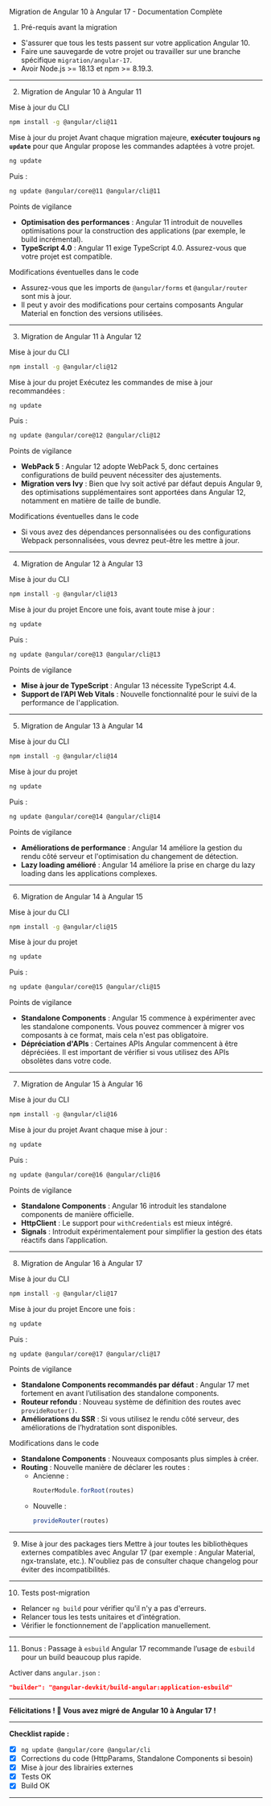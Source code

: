 
Migration de Angular 10 à Angular 17 - Documentation Complète

1. Pré-requis avant la migration
- S'assurer que tous les tests passent sur votre application Angular 10.
- Faire une sauvegarde de votre projet ou travailler sur une branche spécifique `migration/angular-17`.
- Avoir Node.js >= 18.13 et npm >= 8.19.3.

---

2. Migration de Angular 10 à Angular 11

Mise à jour du CLI
```bash
npm install -g @angular/cli@11
```

Mise à jour du projet
Avant chaque migration majeure, **exécuter toujours `ng update`** pour que Angular propose les commandes adaptées à votre projet.
```bash
ng update
```
Puis :
```bash
ng update @angular/core@11 @angular/cli@11
```

Points de vigilance
- **Optimisation des performances** : Angular 11 introduit de nouvelles optimisations pour la construction des applications (par exemple, le build incrémental).
- **TypeScript 4.0** : Angular 11 exige TypeScript 4.0. Assurez-vous que votre projet est compatible.

Modifications éventuelles dans le code
- Assurez-vous que les imports de `@angular/forms` et `@angular/router` sont mis à jour.
- Il peut y avoir des modifications pour certains composants Angular Material en fonction des versions utilisées.

---

3. Migration de Angular 11 à Angular 12

Mise à jour du CLI
```bash
npm install -g @angular/cli@12
```

Mise à jour du projet
Exécutez les commandes de mise à jour recommandées :
```bash
ng update
```
Puis :
```bash
ng update @angular/core@12 @angular/cli@12
```

Points de vigilance
- **WebPack 5** : Angular 12 adopte WebPack 5, donc certaines configurations de build peuvent nécessiter des ajustements.
- **Migration vers Ivy** : Bien que Ivy soit activé par défaut depuis Angular 9, des optimisations supplémentaires sont apportées dans Angular 12, notamment en matière de taille de bundle.

Modifications éventuelles dans le code
- Si vous avez des dépendances personnalisées ou des configurations Webpack personnalisées, vous devrez peut-être les mettre à jour.

---

4. Migration de Angular 12 à Angular 13

Mise à jour du CLI
```bash
npm install -g @angular/cli@13
```

Mise à jour du projet
Encore une fois, avant toute mise à jour :
```bash
ng update
```
Puis :
```bash
ng update @angular/core@13 @angular/cli@13
```

Points de vigilance
- **Mise à jour de TypeScript** : Angular 13 nécessite TypeScript 4.4.
- **Support de l’API Web Vitals** : Nouvelle fonctionnalité pour le suivi de la performance de l'application.

---

5. Migration de Angular 13 à Angular 14

Mise à jour du CLI
```bash
npm install -g @angular/cli@14
```

Mise à jour du projet
```bash
ng update
```
Puis :
```bash
ng update @angular/core@14 @angular/cli@14
```

Points de vigilance
- **Améliorations de performance** : Angular 14 améliore la gestion du rendu côté serveur et l'optimisation du changement de détection.
- **Lazy loading amélioré** : Angular 14 améliore la prise en charge du lazy loading dans les applications complexes.

---

6. Migration de Angular 14 à Angular 15

Mise à jour du CLI
```bash
npm install -g @angular/cli@15
```

Mise à jour du projet
```bash
ng update
```
Puis :
```bash
ng update @angular/core@15 @angular/cli@15
```

Points de vigilance
- **Standalone Components** : Angular 15 commence à expérimenter avec les standalone components. Vous pouvez commencer à migrer vos composants à ce format, mais cela n'est pas obligatoire.
- **Dépréciation d'APIs** : Certaines APIs Angular commencent à être dépréciées. Il est important de vérifier si vous utilisez des APIs obsolètes dans votre code.

---

7. Migration de Angular 15 à Angular 16

Mise à jour du CLI
```bash
npm install -g @angular/cli@16
```

Mise à jour du projet
Avant chaque mise à jour :
```bash
ng update
```
Puis :
```bash
ng update @angular/core@16 @angular/cli@16
```

Points de vigilance
- **Standalone Components** : Angular 16 introduit les standalone components de manière officielle.
- **HttpClient** : Le support pour `withCredentials` est mieux intégré.
- **Signals** : Introduit expérimentalement pour simplifier la gestion des états réactifs dans l’application.

---

8. Migration de Angular 16 à Angular 17

Mise à jour du CLI
```bash
npm install -g @angular/cli@17
```

Mise à jour du projet
Encore une fois :
```bash
ng update
```
Puis :
```bash
ng update @angular/core@17 @angular/cli@17
```

Points de vigilance
- **Standalone Components recommandés par défaut** : Angular 17 met fortement en avant l’utilisation des standalone components.
- **Routeur refondu** : Nouveau système de définition des routes avec `provideRouter()`.
- **Améliorations du SSR** : Si vous utilisez le rendu côté serveur, des améliorations de l’hydratation sont disponibles.

Modifications dans le code
- **Standalone Components** : Nouveaux composants plus simples à créer.
- **Routing** : Nouvelle manière de déclarer les routes :
  - Ancienne :
    ```typescript
    RouterModule.forRoot(routes)
    ```
  - Nouvelle :
    ```typescript
    provideRouter(routes)
    ```

---

9. Mise à jour des packages tiers
Mettre à jour toutes les bibliothèques externes compatibles avec Angular 17 (par exemple : Angular Material, ngx-translate, etc.). 
N'oubliez pas de consulter chaque changelog pour éviter des incompatibilités.

---

10. Tests post-migration
- Relancer `ng build` pour vérifier qu'il n'y a pas d'erreurs.
- Relancer tous les tests unitaires et d’intégration.
- Vérifier le fonctionnement de l'application manuellement.

---

11. Bonus : Passage à `esbuild`
Angular 17 recommande l’usage de `esbuild` pour un build beaucoup plus rapide.

Activer dans `angular.json` :
```json
"builder": "@angular-devkit/build-angular:application-esbuild"
```

---

**Félicitations ! 🎉 Vous avez migré de Angular 10 à Angular 17 !**

---

**Checklist rapide :**
- [x] `ng update @angular/core @angular/cli`
- [x] Corrections du code (HttpParams, Standalone Components si besoin)
- [x] Mise à jour des librairies externes
- [x] Tests OK
- [x] Build OK

--- 


